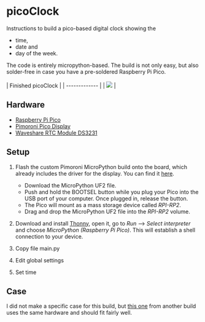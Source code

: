 
picoClock
========================
Instructions to build a pico-based digital clock showing the 
  + time, 
  + date and 
  + day of the week.

The code is entirely micropython-based. The build is not only easy, but also solder-free in case you have a pre-soldered Raspberry Pi Pico.
<br></br>
| Finished picoClock   |
| ------------- |
| [![](https://i.imgur.com/uGB1qjq.png?raw=true)](https://i.imgur.com/uGB1qjq.png)   |

## Hardware
+ [Raspberry Pi Pico](https://www.raspberrypi.com/products/raspberry-pi-pico/)
+ [Pimoroni Pico Display](https://www.waveshare.com/pico-oled-2.23.htm)
+ [Waveshare RTC Module DS3231](https://www.waveshare.com/pico-rtc-ds3231.htm)


## Setup
1. Flash the custom Pimoroni MicroPython build onto the board, which already includes the driver for the display. You can find it [here](https://github.com/pimoroni/pimoroni-pico/releases/latest/).
    - Download the MicroPython UF2 file.
    - Push and hold the BOOTSEL button while you plug your Pico into the USB port of your computer. Once plugged in, release the button.
    - The Pico will mount as a mass storage device called _RPI-RP2_.
    - Drag and drop the MicroPython UF2 file into the _RPI-RP2_ volume.
    
2. Download and install [Thonny](https://thonny.org/), open it, go to _Run_ --> _Select interpreter_ and choose _MicroPython (Raspberry Pi Pico)_. This will establish a shell connection to your device.
3. Copy file main.py
4. Edit global settings
5. Set time

## Case
I did not make a specific case for this build, but [this one](https://www.printables.com/de/model/237722-raspberry-pi-pico-rtc-display-case) from another build uses the same hardware and should fit fairly well.
